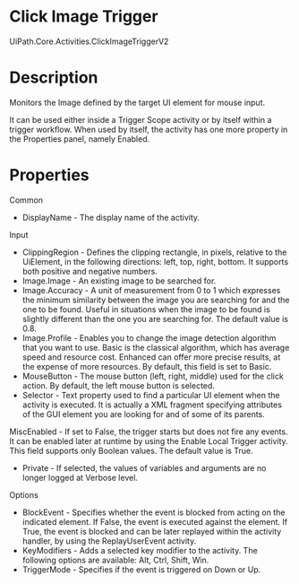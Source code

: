 ﻿# Click Image Trigger

UiPath.Core.Activities.ClickImageTriggerV2

# Description

Monitors the Image defined by the target UI element for mouse input.

It can be used either inside a Trigger Scope activity or by itself within
                a trigger workflow. When used by itself, the activity has one more property in the
                Properties panel, namely Enabled.

# Properties

Common

* DisplayName - The display name of the activity.

Input

* ClippingRegion - Defines the clipping rectangle, in pixels, relative to the UiElement, in the following directions: left, top, right, bottom. It supports both positive and negative numbers.
* Image.Image - An existing image to be searched for.
* Image.Accuracy - A unit of measurement from 0 to 1 which expresses the minimum similarity between the image you are searching for and the one to be found. Useful in situations when the image to be found is slightly different than the one you are searching for. The default value is 0.8.
* Image.Profile - Enables you to change the image detection algorithm that you want to use. Basic is the classical algorithm, which has average speed and resource cost. Enhanced can offer more precise results, at the expense of more resources. By default, this field is set to Basic.
* MouseButton - The mouse button (left, right, middle) used for the click action. By default, the left mouse button is selected.
* Selector - Text property used to find a particular UI element when the activity is executed. It is actually a XML fragment specifying attributes of the GUI element you are looking for and of some of its parents.

MiscEnabled - If set to False, the trigger starts but does not
                        fire any events. It can be enabled later at runtime by using the Enable
                            Local Trigger activity. This field supports only Boolean
                        values. The default value is True.

* Private - If selected, the values of variables and arguments are no longer logged at Verbose level.

Options

* BlockEvent - Specifies whether the event is blocked from acting on the indicated element. If False, the event is executed against the element. If True, the event is blocked and can be later replayed within the activity handler, by using the ReplayUserEvent activity.
* KeyModifiers - Adds a selected key modifier to the activity. The following options are available: Alt, Ctrl, Shift, Win.
* TriggerMode - Specifies if the event is triggered on Down or Up.
